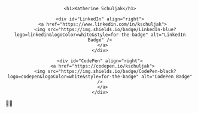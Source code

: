 <div id="header" align="center">
  
    <h1>Katherine Schuljak</h1>
  
    <div id="LinkedIn" align="right">
      <a href="https://www.linkedin.com/in/kschuljak">
        <img src="https://img.shields.io/badge/LinkedIn-blue?logo=linkedin&logoColor=white&style=for-the-badge" alt="LinkedIn Badge" />
      </a>
    </div>
  
    <div id="CodePen" align="right">
      <a href="https://codepen.io/kschuljak">
        <img src="https://img.shields.io/badge/CodePen-black?logo=codepen&logoColor=white&style=for-the-badge" alt="CodePen Badge" />
      </a>
    </div>
    
  </div>
  
</div>

:woman_technologist: 



<!--
**kschuljak/kschuljak** is a ✨ _special_ ✨ repository because its `README.md` (this file) appears on your GitHub profile.

Here are some ideas to get you started:

- 🔭 I’m currently working on ...
- 🌱 I’m currently learning ...
- 👯 I’m looking to collaborate on ...
- 🤔 I’m looking for help with ...
- 💬 Ask me about ...
- 📫 How to reach me: ...
- 😄 Pronouns: ...
- ⚡ Fun fact: ...
-->
